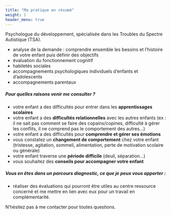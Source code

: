```yaml
---
title: "Ma pratique en résumé"
weight: 1
header_menu: true
---
```





Psychologue du développement, spécialisée dans les Troubles du Spectre Autistique (TSA).
- analyse de la demande : comprendre ensemble les besoins et l’histoire de votre enfant puis définir des objectifs
- évaluation du fonctionnement cognitif
- habiletés sociales
- accompagnements psychologiques individuels d’enfants et d’adolescents
- accompagnements parentaux

##### Pour quelles raisons venir me consulter ?

- votre enfant a des difficultés pour entrer dans les **apprentissages scolaires**
- votre enfant a des **difficultés relationnelles** avec les autres enfants (ex : il ne sait pas comment se faire des copains/copines, difficulté à gérer les conflits, il ne comprend pas le comportement des autres…)
- votre enfant a des difficultés pour **comprendre et gérer ses émotions**
- vous constatez un **changement de comportement** chez votre enfant (tristesse, agitation, sommeil, alimentation, perte de motivation scolaire ou générale)
- votre enfant traverse une **période difficile** (deuil, séparation…)
- vous souhaitez des **conseils pour accompagner votre enfant**


##### Vous en êtes dans un parcours diagnostic, ce que je peux vous apporter :
- réaliser des évaluations qui pourront être utiles au centre ressource concerné et me mettre en lien avec eux pour un travail en complémentarité.

N’hésitez pas à me contacter pour toutes questions.
